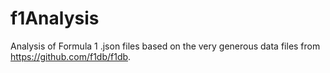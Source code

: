 # f1Analysis
Analysis of Formula 1 .json files based on the very generous data files from https://github.com/f1db/f1db.
